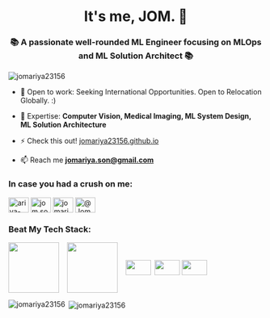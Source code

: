 <h1 align="center">It's me, JOM. 👋</h1>
<h3 align="center">📚 A passionate well-rounded ML Engineer focusing on MLOps and ML Solution Architect 📚</h3>

<p align="left"> <img src="https://komarev.com/ghpvc/?username=jomariya23156&label=Profile%20views&color=0e75b6&style=flat" alt="jomariya23156" /> </p>

- 🚀 Open to work: Seeking International Opportunities. Open to Relocation Globally. :)

- 🌱 Expertise: **Computer Vision, Medical Imaging, ML System Design, ML Solution Architecture**

- ⚡ Check this out! [jomariya23156.github.io](https://jomariya23156.github.io/)

- 📫 Reach me **jomariya.son@gmail.com**

<h3 align="left">In case you had a crush on me:</h3>
<p align="left">
<a href="https://linkedin.com/in/ariya-sontrapornpol" target="blank"><img align="center" src="https://raw.githubusercontent.com/rahuldkjain/github-profile-readme-generator/master/src/images/icons/Social/linked-in-alt.svg" alt="ariya-sontrapornpol" height="30" width="40" /></a>
<a href="https://fb.com/jom.soyerz" target="blank"><img align="center" src="https://raw.githubusercontent.com/rahuldkjain/github-profile-readme-generator/master/src/images/icons/Social/facebook.svg" alt="jom.soyerz" height="30" width="40" /></a>
<a href="https://instagram.com/jomariya.s" target="blank"><img align="center" src="https://raw.githubusercontent.com/rahuldkjain/github-profile-readme-generator/master/src/images/icons/Social/instagram.svg" alt="jomariya.s" height="30" width="40" /></a>
  <a href="https://www.youtube.com/@JomEngineer" target="blank"><img align="center" src="https://raw.githubusercontent.com/rahuldkjain/github-profile-readme-generator/master/src/images/icons/Social/youtube.svg" alt="@JomEngineer" height="30" width="40" /></a>
</p>

<h3 align="left">Beat My Tech Stack:</h3>
<p align="left"> 
<img align="center" src="https://cdn.jsdelivr.net/gh/devicons/devicon/icons/google/google-original-wordmark.svg" width="100" height="100"/>&nbsp;&nbsp;&nbsp;
<img align="center" src="https://stackoverflow.design/assets/img/logos/so/logo-stackoverflow.svg" width="100" height="100"/>&nbsp;&nbsp;&nbsp;
<img align="center" src="https://upload.wikimedia.org/wikipedia/commons/4/43/GeeksforGeeks.svg" width="50" height="30"/>&nbsp;
<img align="center" src="https://upload.wikimedia.org/wikipedia/commons/a/a0/W3Schools_logo.svg" width="50" height="30"/>
<img align="center" src="https://upload.wikimedia.org/wikipedia/commons/0/04/ChatGPT_logo.svg" width="50" height="30"/>
</p>

<p><img align="left" src="https://github-readme-stats.vercel.app/api/top-langs?username=jomariya23156&show_icons=true&locale=en&layout=compact" alt="jomariya23156" /></p>

<p>&nbsp;<img align="center" src="https://github-readme-stats.vercel.app/api?username=jomariya23156&show_icons=true&locale=en" alt="jomariya23156" /></p>
